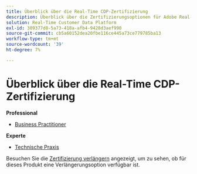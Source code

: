 ```yaml
---
title: Überblick über die Real-Time CDP-Zertifizierung
description: Überblick über die Zertifizierungsoptionen für Adobe Real-Time CDP
solution: Real-Time Customer Data Platform
exl-id: 389377d8-5a73-418a-afb4-9428d3aef990
source-git-commit: cb5a60152dea20fbe116ce445a73ce779785ba13
workflow-type: tm+mt
source-wordcount: '39'
ht-degree: 7%

---
```


# Überblick über die Real-Time CDP-Zertifizierung

**Professional**

* [Business Practitioner](/help/certifications/rtcdp/rtcdp-p-business.md) <!--AD0-E602-->

**Experte**

* [Technische Praxis](/help/certifications/rtcdp/rtcdp-e-technical.md) <!--AD0-E600 and E601-->

Besuchen Sie die [Zertifizierung verlängern](/help/certifications/renew.md) angezeigt, um zu sehen, ob für dieses Produkt eine Verlängerungsoption verfügbar ist.
